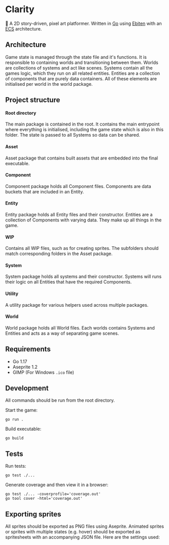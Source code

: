 # Clarity

🌿 A 2D story-driven, pixel art platformer. Written in [Go](https://golang.org) using [Ebiten](https://ebiten.org) with an [ECS](https://en.wikipedia.org/wiki/Entity_component_system) architecture.

## Architecture

Game state is managed through the state file and it's functions. It is responsible to containing worlds and transitioning between them. Worlds are collections of systems and act like scenes. Systems contain all the games logic, which they run on all related entities. Entities are a collection of components that are purely data containers. All of these elements are initialised per world in the world package.

## Project structure

#### Root directory
The main package is contained in the root. It contains the main entrypoint where everything is initialised, including the game state which is also in this folder. The state is passed to all Systems so data can be shared.

#### Asset
Asset package that contains built assets that are embedded into the final executable.

#### Component
Component package holds all Component files. Components are data buckets that are included in an Entity.

#### Entity
Entity package holds all Entity files and their constructor. Entities are a collection of Components with varying data. They make up all things in the game.

#### WIP
Contains all WIP files, such as for creating sprites. The subfolders should match corresponding folders in the Asset package.

#### System
System package holds all systems and their constructor. Systems will runs their logic on all Entities that have the required Components.

#### Utility
A utility package for various helpers used across multiple packages.

#### World
World package holds all World files. Each worlds contains Systems and Entities and acts as a way of separating game scenes.

## Requirements

- Go 1.17
- Aseprite 1.2
- GIMP (For Windows `.ico` file)

## Development

All commands should be run from the root directory.

Start the game:
```
go run .
```

Build executable:
```
go build
```

## Tests

Run tests:
```
go test ./...
```

Generate coverage and then view it in a browser:
```
go test ./... -coverprofile='coverage.out'
go tool cover -html='coverage.out'
```

## Exporting sprites

All sprites should be exported as PNG files using Aseprite. Animated sprites or sprites with multiple states (e.g. hover) should be exported as spritesheets with an accompanying JSON file. Here are the settings used:
